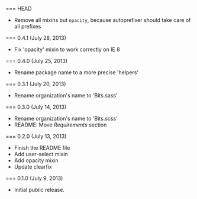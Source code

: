 === HEAD

* Remove all mixins but `opacity`, because autoprefixer should take care of all
  prefixes

=== 0.4.1 (July 28, 2013)

* Fix 'opacity' mixin to work correctly on IE 8

=== 0.4.0 (July 25, 2013)

* Rename package name to a more precise 'helpers'

=== 0.3.1 (July 20, 2013)

* Rename organization's name to 'Bits.sass'

=== 0.3.0 (July 14, 2013)

* Rename organization's name to 'Bits.scss'
* README: Move _Requirements_ section

=== 0.2.0 (July 13, 2013)

* Finish the README file
* Add user-select mixin
* Add opacity mixin
* Update clearfix

=== 0.1.0 (July 9, 2013)

* Initial public release.